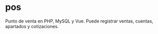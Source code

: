 # pos
 Punto de venta en PHP, MySQL y Vue. Puede registrar ventas, cuentas, apartados y cotizaciones.
